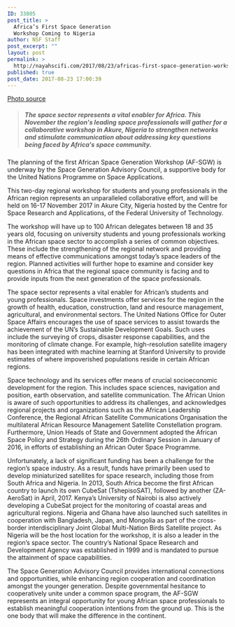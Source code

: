```yaml
---
ID: 33805
post_title: >
  Africa’s First Space Generation
  Workshop Coming to Nigeria
author: NSF Staff
post_excerpt: ""
layout: post
permalink: >
  http://nayahscifi.com/2017/08/23/africas-first-space-generation-workshop-coming-nigeria/
published: true
post_date: 2017-08-23 17:00:39
---
```

<a href="http://www.slate.com/articles/technology/future_tense/2017/03/nigeria_s_ambitious_space_program_is_held_back_by_terrestrial_politics.html">Photo source</a>
<blockquote>
<h5><i>The space sector represents a vital enabler for Africa. This November the region's leading space professionals will gather for a collaborative workshop in Akure, Nigeria to strengthen networks and stimulate communication about addressing key questions being faced by Africa's space community.</i></h5>
</blockquote>
The planning of the first African Space Generation Workshop (AF-SGW) is underway by the Space Generation Advisory Council, a supportive body for the United Nations Programme on Space Applications.

This two-day regional workshop for students and young professionals in the African region represents an unparalleled collaborative effort, and will be held on 16-17 November 2017 in Akure City, Nigeria hosted by the Centre for Space Research and Applications, of the Federal University of Technology.

The workshop will have up to 100 African delegates between 18 and 35 years old, focusing on university students and young professionals working in the African space sector to accomplish a series of common objectives. These include the strengthening of the regional network and providing means of effective communications amongst today’s space leaders of the region. Planned activities will further hope to examine and consider key questions in Africa that the regional space community is facing and to provide inputs from the next generation of the space professionals.

The space sector represents a vital enabler for African’s students and young professionals. Space investments offer services for the region in the growth of health, education, construction, land and resource management, agricultural, and environmental sectors. The United Nations Office for Outer Space Affairs encourages the use of space services to assist towards the achievement of the UN’s Sustainable Development Goals. Such uses include the surveying of crops, disaster response capabilities, and the monitoring of climate change. For example, high-resolution satellite imagery has been integrated with machine learning at Stanford University to provide estimates of where impoverished populations reside in certain African regions.

Space technology and its services offer means of crucial socioeconomic development for the region. This includes space sciences, navigation and position, earth observation, and satellite communication. The African Union is aware of such opportunities to address its challenges, and acknowledges regional projects and organizations such as the African Leadership Conference, the Regional African Satellite Communications Organisation the multilateral African Resource Management Satellite Constellation program. Furthermore, Union Heads of State and Government adopted the African Space Policy and Strategy during the 26th Ordinary Session in January of 2016, in efforts of establishing an African Outer Space Programme.

Unfortunately, a lack of significant funding has been a challenge for the region’s space industry. As a result, funds have primarily been used to develop miniaturized satellites for space research, including those from South Africa and Nigeria. In 2013, South Africa become the first African country to launch its own CubeSat (TshepisoSAT), followed by another (ZA-AeroSat) in April, 2017. Kenya’s University of Nairobi is also actively developing a CubeSat project for the monitoring of coastal areas and agricultural regions. Nigeria and Ghana have also launched such satellites in cooperation with Bangladesh, Japan, and Mongolia as part of the cross-border interdisciplinary Joint Global Multi-Nation Birds Satellite project. As Nigeria will be the host location for the workshop, it is also a leader in the region’s space sector. The country’s National Space Research and Development Agency was established in 1999 and is mandated to pursue the attainment of space capabilities.

The Space Generation Advisory Council provides international connections and opportunities, while enhancing region cooperation and coordination amongst the younger generation. Despite governmental hesitance to cooperatively unite under a common space program, the AF-SGW represents an integral opportunity for young African space professionals to establish meaningful cooperation intentions from the ground up. This is the one body that will make the difference in the continent.

&nbsp;
